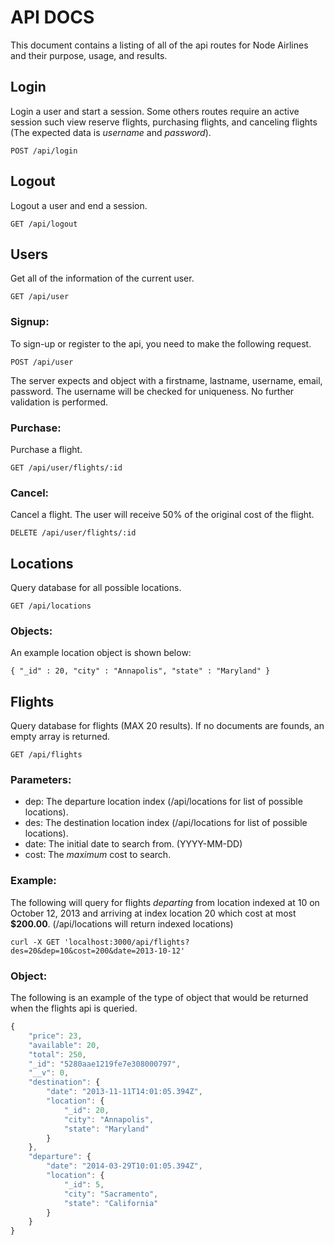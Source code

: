 # API DOCS

This document contains a listing of all of the api routes for Node
Airlines and their purpose, usage, and results.

## Login

Login a user and start a session. Some others routes require an active
session such view reserve flights, purchasing flights, and canceling
flights (The expected data is _username_ and _password_).

    POST /api/login

## Logout

Logout a user and end a session.
    
    GET /api/logout

## Users

Get all of the information of the current user.

    GET /api/user

### Signup:

To sign-up or register to the api, you need to make the following request.

    POST /api/user

The server expects and object with a firstname, lastname, username,
email, password. The username will be checked for uniqueness. No further
validation is performed.

### Purchase:

Purchase a flight.

    GET /api/user/flights/:id

### Cancel:

Cancel a flight. The user will receive 50% of the original cost of the
flight. 

    DELETE /api/user/flights/:id

## Locations

Query database for all possible locations.
    
    GET /api/locations

### Objects:

An example location object is shown below:

    { "_id" : 20, "city" : "Annapolis", "state" : "Maryland" }

## Flights

Query database for flights (MAX 20 results). If no documents are founds,
an empty array is returned.

    GET /api/flights


### Parameters:

- dep: The departure location index (/api/locations for list of
  possible locations).
- des: The destination location index (/api/locations for list of
  possible locations).
- date: The initial date to search from. (YYYY-MM-DD)
- cost: The _maximum_ cost to search.

### Example:

The following will query for flights _departing_ from location indexed at
10 on October 12, 2013 and arriving at index location 20 which cost at
most __$200.00__. (/api/locations will return indexed locations)

    curl -X GET 'localhost:3000/api/flights?des=20&dep=10&cost=200&date=2013-10-12'

### Object:

The following is an example of the type of object that would be returned
when the flights api is queried.

```javascript
{
    "price": 23,
    "available": 20,
    "total": 250,
    "_id": "5280aae1219fe7e308000797",
    "__v": 0,
    "destination": {
        "date": "2013-11-11T14:01:05.394Z",
        "location": {
            "_id": 20,
            "city": "Annapolis",
            "state": "Maryland"
        }
    },
    "departure": {
        "date": "2014-03-29T10:01:05.394Z",
        "location": {
            "_id": 5,
            "city": "Sacramento",
            "state": "California"
        }
    }
}
```
